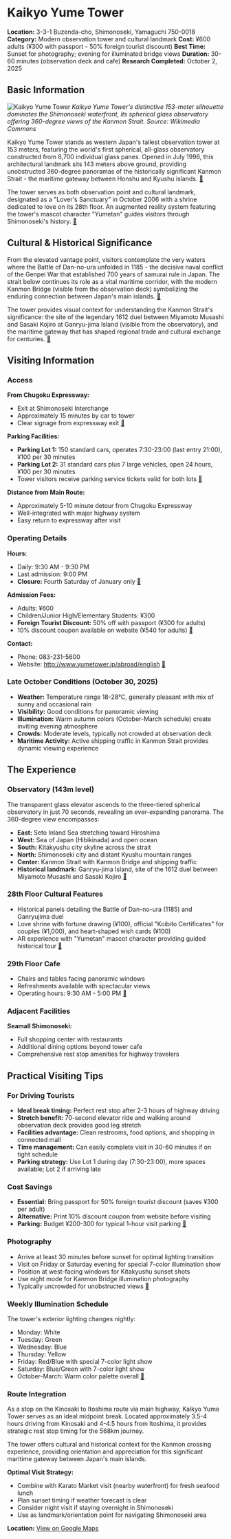 # Kaikyo Yume Tower

**Location:** 3-3-1 Buzenda-cho, Shimonoseki, Yamaguchi 750-0018
**Category:** Modern observation tower and cultural landmark
**Cost:** ¥600 adults (¥300 with passport - 50% foreign tourist discount)
**Best Time:** Sunset for photography; evening for illuminated bridge views
**Duration:** 30-60 minutes (observation deck and cafe)
**Research Completed:** October 2, 2025

## Basic Information

![Kaikyo Yume Tower](https://upload.wikimedia.org/wikipedia/commons/a/af/Yamaguchi_international_synthesis_center_20130721.jpg)
*Kaikyo Yume Tower's distinctive 153-meter silhouette dominates the Shimonoseki waterfront, its spherical glass observatory offering 360-degree views of the Kanmon Strait. Source: Wikimedia Commons*

Kaikyo Yume Tower stands as western Japan's tallest observation tower at 153 meters, featuring the world's first spherical, all-glass observatory constructed from 8,700 individual glass panes. Opened in July 1996, this architectural landmark sits 143 meters above ground, providing unobstructed 360-degree panoramas of the historically significant Kanmon Strait - the maritime gateway between Honshu and Kyushu islands. [🔗](https://en.wikipedia.org/wiki/Kaiky%C5%8D_Yume_Tower)

The tower serves as both observation point and cultural landmark, designated as a "Lover's Sanctuary" in October 2006 with a shrine dedicated to love on its 28th floor. An augmented reality system featuring the tower's mascot character "Yumetan" guides visitors through Shimonoseki's history. [🔗](https://www.wowu.travel/spots/kaikyo-yume-tower)

## Cultural & Historical Significance

From the elevated vantage point, visitors contemplate the very waters where the Battle of Dan-no-ura unfolded in 1185 - the decisive naval conflict of the Genpei War that established 700 years of samurai rule in Japan. The strait below continues its role as a vital maritime corridor, with the modern Kanmon Bridge (visible from the observation deck) symbolizing the enduring connection between Japan's main islands. [🔗](https://en.wikipedia.org/wiki/Battle_of_Dan-no-ura)

The tower provides visual context for understanding the Kanmon Strait's significance: the site of the legendary 1612 duel between Miyamoto Musashi and Sasaki Kojiro at Ganryu-jima Island (visible from the observatory), and the maritime gateway that has shaped regional trade and cultural exchange for centuries. [🔗](https://www.wowu.travel/spots/kaikyo-yume-tower)

## Visiting Information

### Access

**From Chugoku Expressway:**
- Exit at Shimonoseki Interchange
- Approximately 15 minutes by car to tower
- Clear signage from expressway exit
[🔗](https://kanmon.gr.jp/kanmon2020/en/detail/91.html)

**Parking Facilities:**
- **Parking Lot 1:** 150 standard cars, operates 7:30-23:00 (last entry 21:00), ¥100 per 30 minutes
- **Parking Lot 2:** 31 standard cars plus 7 large vehicles, open 24 hours, ¥100 per 30 minutes
- Tower visitors receive parking service tickets valid for both lots
[🔗](https://matcha-jp.com/en/place-master/6870)

**Distance from Main Route:**
- Approximately 5-10 minute detour from Chugoku Expressway
- Well-integrated with major highway system
- Easy return to expressway after visit

### Operating Details

**Hours:**
- Daily: 9:30 AM - 9:30 PM
- Last admission: 9:00 PM
- **Closure:** Fourth Saturday of January only
[🔗](https://kanmon.gr.jp/kanmon2020/en/detail/91.html)

**Admission Fees:**
- Adults: ¥600
- Children/Junior High/Elementary Students: ¥300
- **Foreign Tourist Discount:** 50% off with passport (¥300 for adults)
- 10% discount coupon available on website (¥540 for adults)
[🔗](https://www.trip.com/travel-guide/attraction/shimonoseki/kaiky-yume-tower-23833515/)

**Contact:**
- Phone: 083-231-5600
- Website: http://www.yumetower.jp/abroad/english
[🔗](https://kanmon.gr.jp/kanmon2020/en/detail/91.html)

### Late October Conditions (October 30, 2025)

- **Weather:** Temperature range 18-28°C, generally pleasant with mix of sunny and occasional rain
- **Visibility:** Good conditions for panoramic viewing
- **Illumination:** Warm autumn colors (October-March schedule) create inviting evening atmosphere
- **Crowds:** Moderate levels, typically not crowded at observation deck
- **Maritime Activity:** Active shipping traffic in Kanmon Strait provides dynamic viewing experience

## The Experience

### Observatory (143m level)

The transparent glass elevator ascends to the three-tiered spherical observatory in just 70 seconds, revealing an ever-expanding panorama. The 360-degree view encompasses:

- **East:** Seto Inland Sea stretching toward Hiroshima
- **West:** Sea of Japan (Hibikinada) and open ocean
- **South:** Kitakyushu city skyline across the strait
- **North:** Shimonoseki city and distant Kyushu mountain ranges
- **Center:** Kanmon Strait with Kanmon Bridge and shipping traffic
- **Historical landmark:** Ganryu-jima Island, site of the 1612 duel between Miyamoto Musashi and Sasaki Kojiro
[🔗](https://www.wowu.travel/spots/kaikyo-yume-tower)

### 28th Floor Cultural Features

- Historical panels detailing the Battle of Dan-no-ura (1185) and Ganryujima duel
- Love shrine with fortune drawing (¥100), official "Koibito Certificates" for couples (¥1,000), and heart-shaped wish cards (¥100)
- AR experience with "Yumetan" mascot character providing guided historical tour
[🔗](https://matcha-jp.com/en/place-master/6870)

### 29th Floor Cafe

- Chairs and tables facing panoramic windows
- Refreshments available with spectacular views
- Operating hours: 9:30 AM - 5:00 PM
[🔗](https://matcha-jp.com/en/place-master/6870)

### Adjacent Facilities

**Seamall Shimonoseki:**
- Full shopping center with restaurants
- Additional dining options beyond tower cafe
- Comprehensive rest stop amenities for highway travelers

## Practical Visiting Tips

### For Driving Tourists

- **Ideal break timing:** Perfect rest stop after 2-3 hours of highway driving
- **Stretch benefit:** 70-second elevator ride and walking around observation deck provides good leg stretch
- **Facilities advantage:** Clean restrooms, food options, and shopping in connected mall
- **Time management:** Can easily complete visit in 30-60 minutes if on tight schedule
- **Parking strategy:** Use Lot 1 during day (7:30-23:00), more spaces available; Lot 2 if arriving late

### Cost Savings

- **Essential:** Bring passport for 50% foreign tourist discount (saves ¥300 per adult)
- **Alternative:** Print 10% discount coupon from website before visiting
- **Parking:** Budget ¥200-300 for typical 1-hour visit parking
[🔗](https://www.trip.com/travel-guide/attraction/shimonoseki/kaiky-yume-tower-23833515/)

### Photography

- Arrive at least 30 minutes before sunset for optimal lighting transition
- Visit on Friday or Saturday evening for special 7-color illumination show
- Position at west-facing windows for Kitakyushu sunset shots
- Use night mode for Kanmon Bridge illumination photography
- Typically uncrowded for unobstructed views
[🔗](https://fooddiversity.today/en/article_83216.html)

### Weekly Illumination Schedule

The tower's exterior lighting changes nightly:
- Monday: White
- Tuesday: Green
- Wednesday: Blue
- Thursday: Yellow
- Friday: Red/Blue with special 7-color light show
- Saturday: Blue/Green with 7-color light show
- October-March: Warm color palette overall
[🔗](https://fooddiversity.today/en/article_83216.html)

### Route Integration

As a stop on the Kinosaki to Itoshima route via main highway, Kaikyo Yume Tower serves as an ideal midpoint break. Located approximately 3.5-4 hours driving from Kinosaki and 4-4.5 hours from Itoshima, it provides strategic rest stop timing for the 568km journey.

The tower offers cultural and historical context for the Kanmon crossing experience, providing orientation and appreciation for this significant maritime gateway between Japan's main islands.

**Optimal Visit Strategy:**
- Combine with Karato Market visit (nearby waterfront) for fresh seafood lunch
- Plan sunset timing if weather forecast is clear
- Consider night visit if staying overnight in Shimonoseki
- Use as landmark/orientation point for navigating Shimonoseki area

**Location:** [View on Google Maps](https://maps.google.com/maps?q=33.950000,130.929444)
